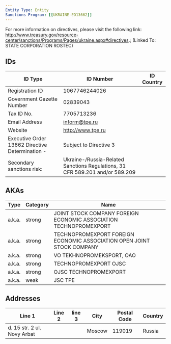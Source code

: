 ```yaml
---
Entity Type: Entity
Sanctions Program: [[UKRAINE-EO13662]]
---
```

For more information on directives, please visit the following link: http://www.treasury.gov/resource-center/sanctions/Programs/Pages/ukraine.aspx#directives.; (Linked To: STATE CORPORATION ROSTEC)

## IDs
| ID Type | ID Number | ID Country |
|---------|-----------|------------|
| Registration ID | 1067746244026 |  |
| Government Gazette Number | 02839043 |  |
| Tax ID No. | 7705713236 |  |
| Email Address | inform@tpe.ru |  |
| Website | http://www.tpe.ru |  |
| Executive Order 13662 Directive Determination - | Subject to Directive 3 |  |
| Secondary sanctions risk: | Ukraine-/Russia-Related Sanctions Regulations, 31 CFR 589.201 and/or 589.209 |  |


## AKAs
| Type | Category | Name      | 
|------|----------|-----------|
| a.k.a. | strong | JOINT STOCK COMPANY FOREIGN ECONOMIC ASSOCIATION TECHNOPROMEXPORT |
| a.k.a. | strong | TECHNOPROMEXPORT FOREIGN ECONOMIC ASSOCIATION OPEN JOINT STOCK COMPANY |
| a.k.a. | strong | VO TEKHNOPROMEKSPORT, OAO |
| a.k.a. | strong | TECHNOPROMEXPORT OJSC |
| a.k.a. | strong | OJSC TECHNOPROMEXPORT |
| a.k.a. | weak | JSC TPE |


## Addresses
| Line 1 | Line 2 | line 3 | City | Postal Code| Country | 
|--------|--------|--------|------|------------|---------|
| d. 15 str. 2 ul. Novy Arbat |  |  | Moscow | 119019 | Russia |

